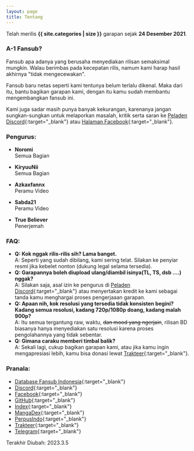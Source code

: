 ```yaml
---
layout: page
title: Tentang
---
```


Telah merilis **{{ site.categories | size }}** garapan sejak **24 Desember 2021**.

### A-1 Fansub?

Fansub apa adanya yang berusaha menyediakan rilisan semaksimal mungkin. Walau berimbas pada kecepatan rilis, namum kami harap hasil akhirnya "tidak mengecewakan".

Fansub baru netas seperti kami tentunya belum terlalu dikenal. Maka dari itu, bantu bagikan garapan kami, dengan itu kamu sudah membantu mengembangkan fansub ini.

Kami juga sadar masih punya banyak kekurangan, karenanya jangan sungkan-sungkan untuk melaporkan masalah, kritik serta saran ke [Peladen Discord](https://discord.gg/8QeuePwYgV){:target="_blank"} atau [Halaman Facebook](https://fb.me/a1fansub){:target="_blank"}.

### Pengurus:

- **Noromi**<br>
Semua Bagian

- **KiryuuNii**<br>
Semua Bagian

- **Azkaxfannx**<br>
Peramu Video

- **Sabda21**<br>
Peramu Video

- **True Believer**<br>
Penerjemah

### FAQ:

- **Q: Kok nggak rilis-rilis sih? Lama banget.<br>**
A: Seperti yang sudah dibilang, kami sering telat. Silakan ke penyiar resmi jika kebelet nonton (dukung legal selama tersedia).<br>
- **Q: Garapannya boleh diupload ulang/diambil isinya(TL, TS, dsb ....) nggak?<br>**
A: Silakan saja, asal izin ke pengurus di [Peladen Discord](https://discord.gg/8QeuePwYgV){:target="_blank"} atau menyertakan kredit ke kami sebagai tanda kamu menghargai proses pengerjaaan garapan.<br>
- **Q: Apaan nih, kok resolusi yang tersedia tidak konsisten begini? Kadang semua resolusi, kadang 720p/1080p doang, kadang malah 900p?**<br>
A: Itu semua tergantung raw, waktu, ~~dan mood yang ngerjain~~, rilisan BD biasanya hanya menyediakan satu resolusi karena proses pengolahannya yang tidak sebentar.<br>
- **Q: Gimana caraku memberi timbal balik?**<br>
A: Sekali lagi, cukup bagikan garapan kami, atau jika kamu ingin mengapresiasi lebih, kamu bisa donasi lewat [Trakteer](https://trakteer.id/a-1fansub/tip){:target="_blank"}.

### Pranala:

- [Database Fansub Indonesia](https://db.silveryasha.web.id/group/225){:target="_blank"}
- [Discord](https://discord.gg/8QeuePwYgV){:target="_blank"}
- [Facebook](https://fb.me/a1fansub){:target="_blank"}
- [GitHub](https://github.com/A-1Fansub/){:target="_blank"}
- [Index](https://proyek.a-1ddl.workers.dev/0:/){:target="_blank"}
- [MangaDex](https://mangadex.org/group/80317136-cd7f-4f4c-bc43-95499301d19a/a-1-fansub-manga-division){:target="_blank"}
- [PerpusIndo](https://www.perpusindo.info/sharelist/a-1fansub){:target="_blank"}
- [Trakteer](https://trakteer.id/a-1fansub/tip){:target="_blank"}
- [Telegram](https://a1fansub.t.me){:target="_blank"}

Terakhir Diubah: 2023.3.5